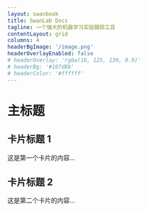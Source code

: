 ```yaml
---
layout: swanbook
title: SwanLab Docs
tagline: 一个强大的机器学习实验跟踪工具
contentLayout: grid
columns: 4
headerBgImage: '/image.png'
headerOverlayEnabled: false
# headerOverlay: 'rgba(16, 125, 139, 0.9)'
# headerBg: '#107d8b'
# headerColor: '#ffffff'
---
```


# 主标题

## 卡片标题 1
这是第一个卡片的内容...

## 卡片标题 2
这是第二个卡片的内容...